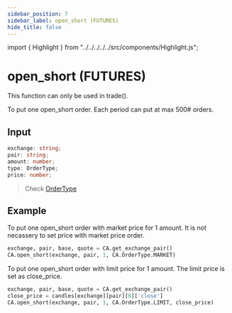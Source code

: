 ```yaml
---
sidebar_position: 7
sidebar_label: open_short (FUTURES)
hide_title: false
---
```


import { Highlight } from "../../../../../src/components/Highlight.js";

# open_short (FUTURES)

<Highlight color="#ffba00"> This function can only be used in trade(). </Highlight>

To put one open_short order. Each period can put at max 500# orders.

## Input

```typescript
exchange: string;
pair: string;
amount: number;
type: OrderType;
price: number;
```

> Check [OrderType](/docs/developer/api/python/ca-objects/order-type)

## Example

To put one open_short order with market price for 1 amount. It is not necassery to set price with market price order.

```python
exchange, pair, base, quote = CA.get_exchange_pair()
CA.open_short(exchange, pair, 1, CA.OrderType.MARKET)
```

To put one open_short order with limit price for 1 amount. The limit price is set as close_price.

```python
exchange, pair, base, quote = CA.get_exchange_pair()
close_price = candles[exchange][pair][0]['close']
CA.open_short(exchange, pair, 1, CA.OrderType.LIMIT, close_price)
```
